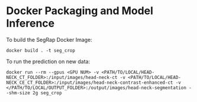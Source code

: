 # Docker Packaging and Model Inference

To build the SegRap Docker Image:

```shell
docker build . -t seg_crop
```

To run the prediction on new data:

```shell
docker run --rm --gpus <GPU NUM> -v <PATH/TO/LOCAL/HEAD-NECK_CT_FOLDER>:/input/images/head-neck-ct -v <PATH/TO/LOCAL/HEAD-NECK_CE_CT_FOLDER>:/input/images/head-neck-contrast-enhanced-ct -v </PATH/TO/LOCAL/OUTPUT_FOLDER>:/output/images/head-neck-segmentation --shm-size 2g seg_crop
```